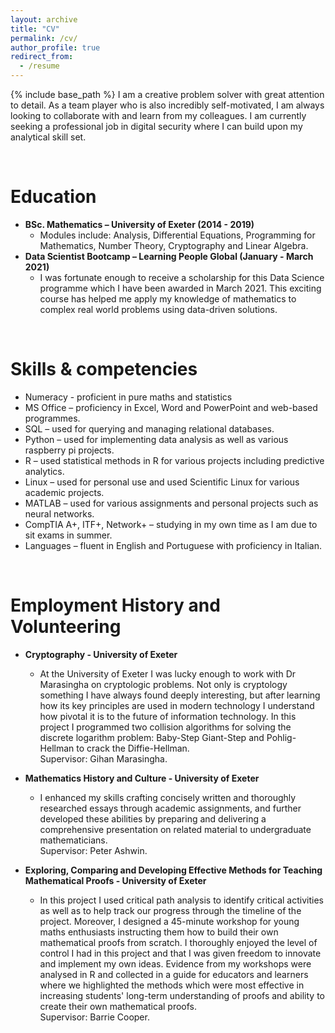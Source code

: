 ```yaml
---
layout: archive
title: "CV"
permalink: /cv/
author_profile: true
redirect_from:
  - /resume
---
```


{% include base_path %}
I am a creative problem solver with great attention to detail. As a team player who is also incredibly self-motivated, I am always looking to collaborate with and learn from my colleagues. I am currently seeking a professional job in digital security where I can build upon my analytical skill set. 

<br>

Education
======
* __BSc. Mathematics  –  University of Exeter (2014 - 2019)__
  * Modules include: Analysis, Differential Equations, Programming for Mathematics, Number Theory, Cryptography and Linear Algebra. 
* __Data Scientist Bootcamp – Learning People Global (January - March 2021)__
   * I was fortunate enough to receive a scholarship for this Data Science programme which I have been awarded in March 2021. This exciting course has helped me apply my knowledge of mathematics to complex real world problems using data-driven solutions. 

<br>

Skills & competencies
======
* Numeracy - proficient in pure maths and statistics 
* MS Office –  proficiency in Excel, Word and PowerPoint and web-based programmes.
* SQL –  used for querying and managing relational databases.
* Python –  used for implementing data analysis as well as various raspberry pi projects.
* R –  used statistical methods in R for various projects including predictive analytics.
* Linux –  used for personal use and used Scientific Linux for various academic projects.
* MATLAB –  used for various assignments and personal projects such as neural networks.
* CompTIA A+, ITF+, Network+ – studying in my own time as I am due to sit exams in summer.
* Languages –  fluent in English and Portuguese with proficiency in Italian. 
  
<br>

Employment History and Volunteering 
======

* __Cryptography - University of Exeter__
   * At the University of Exeter I was lucky enough to work with Dr Marasingha on cryptologic problems. Not only is cryptology something I have always found deeply interesting, but after learning how its key principles are used in modern technology I understand how pivotal it is to the future of information technology. In this project I programmed two collision algorithms for solving the discrete logarithm problem: Baby-Step Giant-Step and Pohlig-Hellman to crack the Diffie-Hellman.
<br> Supervisor: Gihan Marasingha. 

* __Mathematics History and Culture - University of Exeter__
  * I enhanced my skills crafting concisely written and thoroughly researched essays through academic assignments, and further developed these abilities by preparing and delivering a comprehensive presentation on related material to undergraduate mathematicians. 
 <br> Supervisor: Peter Ashwin. 

* __Exploring, Comparing and Developing Effective Methods for Teaching Mathematical Proofs - University of Exeter__
   * In this project I used critical path analysis to identify critical activities as well as to help track our progress through the timeline of the project. Moreover, I designed a 45-minute workshop for young maths enthusiasts instructing them how to build their own mathematical proofs from scratch. I thoroughly enjoyed the level of control I had in this project and that I was given freedom to innovate and implement my own ideas. Evidence from my workshops were analysed in R and collected in a guide for educators and learners where we highlighted the methods which were most effective in increasing students' long-term understanding of proofs and ability to create their own mathematical proofs.
<br> Supervisor: Barrie Cooper. 

